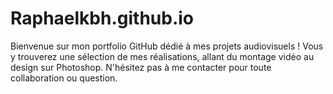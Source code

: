 # Raphaelkbh.github.io
Bienvenue sur mon portfolio GitHub dédié à mes projets audiovisuels ! Vous y trouverez une sélection de mes réalisations, allant du montage vidéo au design sur Photoshop. N'hésitez pas à me contacter pour toute collaboration ou question.
